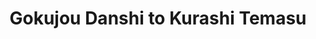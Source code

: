 --- 
title: "Gokujou Danshi to Kurashi Temasu"
publishdate: "2019-9-1T16:48:46+02:00"
src: "https://365manga.net/manga/gokujou-danshi-to-kurashi-temasu"
image: "https://data.365manga.net/images/thumbnails/2061-gokujou-danshi-to-kurashi-temasu.jpg"
description: "First Kurumatani Haruko Long series (no more a simple oneshot)!!! By Alessia-chan: Ruki is an otaku and is in love with a character of manga called Shun-sama! Suddenly she meet a guy that will live in her house due to her mother sudden travelling and that looks exactly the same as Shun-sama! But does this guy is really a prince-like such as Ruki expect? Read this manga from right to…"
---